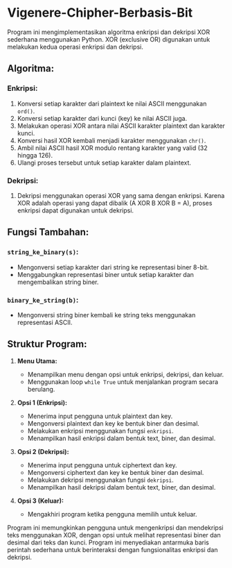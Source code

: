 # Vigenere-Chipher-Berbasis-Bit
Program ini mengimplementasikan algoritma enkripsi dan dekripsi XOR sederhana menggunakan Python. XOR (exclusive OR) digunakan untuk melakukan kedua operasi enkripsi dan dekripsi.

## Algoritma:

### Enkripsi:
1. Konversi setiap karakter dari plaintext ke nilai ASCII menggunakan `ord()`.
2. Konversi setiap karakter dari kunci (key) ke nilai ASCII juga.
3. Melakukan operasi XOR antara nilai ASCII karakter plaintext dan karakter kunci.
4. Konversi hasil XOR kembali menjadi karakter menggunakan `chr()`.
5. Ambil nilai ASCII hasil XOR modulo rentang karakter yang valid (32 hingga 126).
6. Ulangi proses tersebut untuk setiap karakter dalam plaintext.

### Dekripsi:
1. Dekripsi menggunakan operasi XOR yang sama dengan enkripsi. Karena XOR adalah operasi yang dapat dibalik (A XOR B XOR B = A), proses enkripsi dapat digunakan untuk dekripsi.

## Fungsi Tambahan:

### `string_ke_binary(s)`:
- Mengonversi setiap karakter dari string ke representasi biner 8-bit.
- Menggabungkan representasi biner untuk setiap karakter dan mengembalikan string biner.

### `binary_ke_string(b)`:
- Mengonversi string biner kembali ke string teks menggunakan representasi ASCII.

## Struktur Program:

1. **Menu Utama:**
   - Menampilkan menu dengan opsi untuk enkripsi, dekripsi, dan keluar.
   - Menggunakan loop `while True` untuk menjalankan program secara berulang.

2. **Opsi 1 (Enkripsi):**
   - Menerima input pengguna untuk plaintext dan key.
   - Mengonversi plaintext dan key ke bentuk biner dan desimal.
   - Melakukan enkripsi menggunakan fungsi `enkripsi`.
   - Menampilkan hasil enkripsi dalam bentuk text, biner, dan desimal.

3. **Opsi 2 (Dekripsi):**
   - Menerima input pengguna untuk ciphertext dan key.
   - Mengonversi ciphertext dan key ke bentuk biner dan desimal.
   - Melakukan dekripsi menggunakan fungsi `dekripsi`.
   - Menampilkan hasil dekripsi dalam bentuk text, biner, dan desimal.

4. **Opsi 3 (Keluar):**
   - Mengakhiri program ketika pengguna memilih untuk keluar.

Program ini memungkinkan pengguna untuk mengenkripsi dan mendekripsi teks menggunakan XOR, dengan opsi untuk melihat representasi biner dan desimal dari teks dan kunci. Program ini menyediakan antarmuka baris perintah sederhana untuk berinteraksi dengan fungsionalitas enkripsi dan dekripsi.
